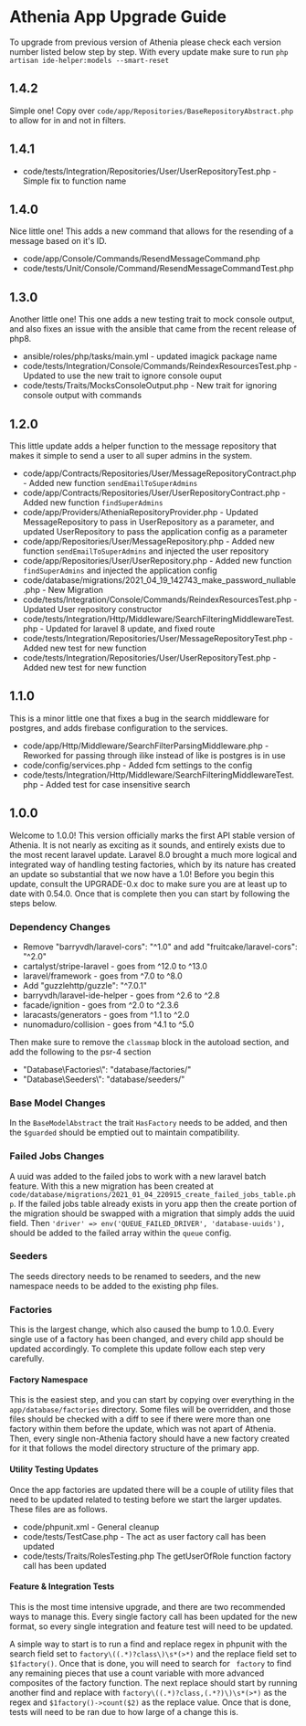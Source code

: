 # Athenia App Upgrade Guide

To upgrade from previous version of Athenia please check each version number listed below step by step. With every update make sure to run `php artisan ide-helper:models --smart-reset`

## 1.4.2

Simple one! Copy over `code/app/Repositories/BaseRepositoryAbstract.php` to allow for in and not in filters.

## 1.4.1

* code/tests/Integration/Repositories/User/UserRepositoryTest.php - Simple fix to function name

## 1.4.0

Nice little one! This adds a new command that allows for the resending of a message based on it's ID.

* code/app/Console/Commands/ResendMessageCommand.php
* code/tests/Unit/Console/Command/ResendMessageCommandTest.php

## 1.3.0

Another little one! This one adds a new testing trait to mock console output, and also fixes an issue with the ansible that came from the recent release of php8.

* ansible/roles/php/tasks/main.yml - updated imagick package name
* code/tests/Integration/Console/Commands/ReindexResourcesTest.php - Updated to use the new trait to ignore console ouput
* code/tests/Traits/MocksConsoleOutput.php - New trait for ignoring console output with commands

## 1.2.0

This little update adds a helper function to the message repository that makes it simple to send a user to all super admins in the system.

* code/app/Contracts/Repositories/User/MessageRepositoryContract.php - Added new function `sendEmailToSuperAdmins`
* code/app/Contracts/Repositories/User/UserRepositoryContract.php - Added new function `findSuperAdmins`
* code/app/Providers/AtheniaRepositoryProvider.php - Updated MessageRepository to pass in UserRepository as a parameter, and updated UserRepository to pass the application config as a parameter
* code/app/Repositories/User/MessageRepository.php - Added new function `sendEmailToSuperAdmins` and injected the user repository
* code/app/Repositories/User/UserRepository.php - Added new function `findSuperAdmins` and injected the application config
* code/database/migrations/2021_04_19_142743_make_password_nullable.php - New Migration
* code/tests/Integration/Console/Commands/ReindexResourcesTest.php - Updated User repository constructor
* code/tests/Integration/Http/Middleware/SearchFilteringMiddlewareTest.php - Updated for laravel 8 update, and fixed route
* code/tests/Integration/Repositories/User/MessageRepositoryTest.php - Added new test for new function
* code/tests/Integration/Repositories/User/UserRepositoryTest.php - Added new test for new function

## 1.1.0

This is a minor little one that fixes a bug in the search middleware for postgres, and adds firebase configuration to the services.

* code/app/Http/Middleware/SearchFilterParsingMiddleware.php - Reworked for passing through ilike instead of like is postgres is in use
* code/config/services.php - Added fcm settings to the config
* code/tests/Integration/Http/Middleware/SearchFilteringMiddlewareTest.php - Added test for case insensitive search

## 1.0.0

Welcome to 1.0.0! This version officially marks the first API stable version of Athenia. It is not nearly as exciting as it sounds, and entirely exists due to the most recent laravel update. Laravel 8.0 brought a much more logical and integrated way of handling testing factories, which by its nature has created an update so substantial that we now have a 1.0! Before you begin this update, consult the UPGRADE-0.x doc to make sure you are at least up to date with 0.54.0. Once that is complete then you can start by following the steps below.

### Dependency Changes

* Remove "barryvdh/laravel-cors": "^1.0" and add "fruitcake/laravel-cors": "^2.0"
* cartalyst/stripe-laravel - goes from ^12.0 to ^13.0
* laravel/framework - goes from ^7.0 to ^8.0
* Add "guzzlehttp/guzzle": "^7.0.1"
* barryvdh/laravel-ide-helper - goes from ^2.6 to ^2.8
* facade/ignition - goes from ^2.0 to ^2.3.6
* laracasts/generators - goes from ^1.1 to ^2.0
* nunomaduro/collision - goes from ^4.1 to ^5.0

Then make sure to remove the `classmap` block in the autoload section, and add the following to the psr-4 section

* "Database\\Factories\\": "database/factories/"
* "Database\\Seeders\\": "database/seeders/"

### Base Model Changes

In the `BaseModelAbstract` the trait `HasFactory` needs to be added, and then the `$guarded` should be emptied out to maintain compatibility.

### Failed Jobs Changes

A uuid was added to the failed jobs to work with a new laravel batch feature. With this a new migration has been created at `code/database/migrations/2021_01_04_220915_create_failed_jobs_table.php`. If the failed jobs table already exists in yoru app then the create portion of the migration should be swapped with a migration that simply adds the uuid field. Then `'driver' => env('QUEUE_FAILED_DRIVER', 'database-uuids'),` should be added to the failed array within the `queue` config.

### Seeders

The seeds directory needs to be renamed to seeders, and the new namespace needs to be added to the existing php files.

### Factories

This is the largest change, which also caused the bump to 1.0.0. Every single use of a factory has been changed, and every child app should be updated accordingly. To complete this update follow each step very carefully.

#### Factory Namespace

This is the easiest step, and you can start by copying over everything in the `app/database/factories` directory. Some files will be overridden, and those files should be checked with a diff to see if there were more than one factory within them before the update, which was not apart of Athenia. Then, every single non-Athenia factory should have a new factory created for it that follows the model directory structure of the primary app.

#### Utility Testing Updates

Once the app factories are updated there will be a couple of utility files that need to be updated related to testing before we start the larger updates. These files are as follows.

* code/phpunit.xml - General cleanup
* code/tests/TestCase.php - The act as user factory call has been updated
* code/tests/Traits/RolesTesting.php The getUserOfRole function factory call has been updated

#### Feature & Integration Tests

This is the most time intensive upgrade, and there are two recommended ways to manage this. Every single factory call has been updated for the new format, so every single integration and feature test will need to be updated. 

A simple way to start is to run a find and replace regex in phpunit with the search field set to `factory\((.*)?class\)\s*(>*)` and the replace field set to `$1factory()`. Once that is done, you will need to search for ` factory` to find any remaining pieces that use a count variable with more advanced composites of the factory function. The next replace should start by running another find and replace with `factory\((.*)?class,(.*?)\)\s*(>*)` as the regex and `$1factory()->count($2)` as the replace value. Once that is done, tests will need to be ran due to how large of a change this is.



